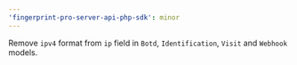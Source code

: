 ```yaml
---
'fingerprint-pro-server-api-php-sdk': minor
---
```


Remove `ipv4` format from `ip` field in `Botd`, `Identification`, `Visit` and `Webhook` models.